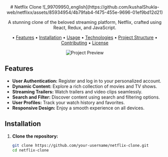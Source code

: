 <div align="center">
  # Netflix Clone
  ![_99709950_english](https://github.com/kushalShukla-web/netflixx/assets/85934954/4b79fab4-f475-455e-9696-01ef9bd12d21)


  A stunning clone of the beloved streaming platform, Netflix, crafted using React, Redux, and JavaScript.

 • [Features](#features) • [Installation](#installation) • [Usage](#usage) • [Technologies](#technologies) • [Project Structure](#project-structure) • [Contributing](#contributing) • [License](LICENSE)

  ![Project Preview](project_preview.png)
</div>

## Features

- **User Authentication:** Register and log in to your personalized account.
- **Dynamic Content:** Explore a rich collection of movies and TV shows.
- **Streaming Trailers:** Watch trailers and video clips seamlessly.
- **Search and Filter:** Discover content using search and filtering options.
- **User Profiles:** Track your watch history and favorites.
- **Responsive Design:** Enjoy a smooth experience on all devices.

## Installation

1. **Clone the repository:**

   ```bash
   git clone https://github.com/your-username/netflix-clone.git
   cd netflix-clone
